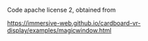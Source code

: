 Code apache license 2, obtained from

https://immersive-web.github.io/cardboard-vr-display/examples/magicwindow.html
